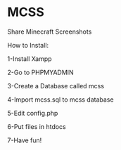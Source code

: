 MCSS
====

Share Minecraft Screenshots

How to Install:

1-Install Xampp

2-Go to PHPMYADMIN

3-Create a Database called mcss

4-Import mcss.sql to mcss database

5-Edit config.php

6-Put files in htdocs

7-Have fun!
